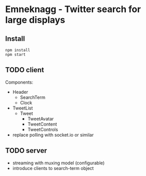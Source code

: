 # Emneknagg - Twitter search for large displays

## Install
    npm install
    npm start

## TODO client
Components:
 - Header
   - SearchTerm
   - Clock
 - TweetList
   - Tweet
     - TweetAvatar
     - TweetContent
     - TweetControls
 - replace polling with socket.io or similar

## TODO server
 - streaming with muxing model (configurable)
 - introduce clients to search-term object
